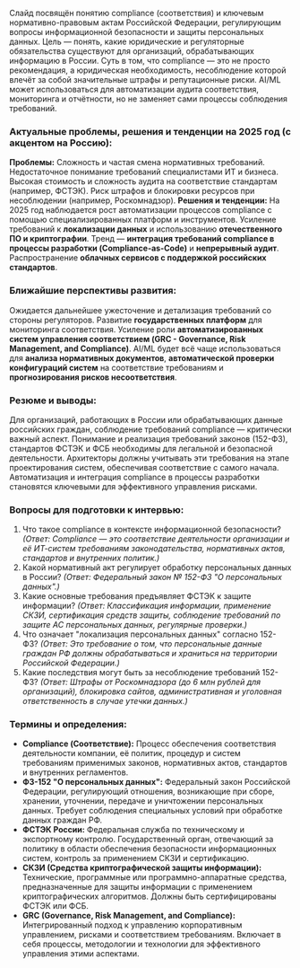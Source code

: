 Слайд посвящён понятию compliance (соответствия) и ключевым нормативно-правовым актам Российской Федерации, регулирующим вопросы информационной безопасности и защиты персональных данных. Цель — понять, какие юридические и регуляторные обязательства существуют для организаций, обрабатывающих информацию в России. Суть в том, что compliance — это не просто рекомендация, а юридическая необходимость, несоблюдение которой влечёт за собой значительные штрафы и репутационные риски. AI/ML может использоваться для автоматизации аудита соответствия, мониторинга и отчётности, но не заменяет сами процессы соблюдения требований.

### **Актуальные проблемы, решения и тенденции на 2025 год (с акцентом на Россию):**
**Проблемы:** Сложность и частая смена нормативных требований. Недостаточное понимание требований специалистами ИТ и бизнеса. Высокая стоимость и сложность аудита на соответствие стандартам (например, ФСТЭК). Риск штрафов и блокировки ресурсов при несоблюдении (например, Роскомнадзор).
**Решения и тенденции:** На 2025 год наблюдается рост автоматизации процессов compliance с помощью специализированных платформ и инструментов. Усиление требований к **локализации данных** и использованию **отечественного ПО и криптографии**. Тренд — **интеграция требований compliance в процессы разработки (Compliance-as-Code)** и **непрерывный аудит**. Распространение **облачных сервисов с поддержкой российских стандартов**.

### **Ближайшие перспективы развития:**
Ожидается дальнейшее ужесточение и детализация требований со стороны регуляторов. Развитие **государственных платформ** для мониторинга соответствия. Усиление роли **автоматизированных систем управления соответствием (GRC - Governance, Risk Management, and Compliance)**. AI/ML будет всё чаще использоваться для **анализа нормативных документов**, **автоматической проверки конфигураций систем** на соответствие требованиям и **прогнозирования рисков несоответствия**.

### **Резюме и выводы:**
Для организаций, работающих в России или обрабатывающих данные российских граждан, соблюдение требований compliance — критически важный аспект. Понимание и реализация требований законов (152-ФЗ), стандартов ФСТЭК и ФСБ необходимы для легальной и безопасной деятельности. Архитекторы должны учитывать эти требования на этапе проектирования систем, обеспечивая соответствие с самого начала. Автоматизация и интеграция compliance в процессы разработки становятся ключевыми для эффективного управления рисками.

### **Вопросы для подготовки к интервью:**
1.  Что такое compliance в контексте информационной безопасности? *(Ответ: Compliance — это соответствие деятельности организации и её ИТ-систем требованиям законодательства, нормативных актов, стандартов и внутренних политик.)*
2.  Какой нормативный акт регулирует обработку персональных данных в России? *(Ответ: Федеральный закон № 152-ФЗ "О персональных данных".)*
3.  Какие основные требования предъявляет ФСТЭК к защите информации? *(Ответ: Классификация информации, применение СКЗИ, сертификация средств защиты, соблюдение требований по защите АС персональных данных, регулярные проверки.)*
4.  Что означает "локализация персональных данных" согласно 152-ФЗ? *(Ответ: Это требование о том, что персональные данные граждан РФ должны обрабатываться и храниться на территории Российской Федерации.)*
5.  Какие последствия могут быть за несоблюдение требований 152-ФЗ? *(Ответ: Штрафы от Роскомнадзора (до 6 млн рублей для организаций), блокировка сайтов, административная и уголовная ответственность в случае утечки данных.)*

### **Термины и определения:**
*   **Compliance (Соответствие):** Процесс обеспечения соответствия деятельности компании, её политик, процедур и систем требованиям применимых законов, нормативных актов, стандартов и внутренних регламентов.
*   **ФЗ-152 "О персональных данных":** Федеральный закон Российской Федерации, регулирующий отношения, возникающие при сборе, хранении, уточнении, передаче и уничтожении персональных данных. Требует соблюдения специальных условий при обработке данных граждан РФ.
*   **ФСТЭК России:** Федеральная служба по техническому и экспортному контролю. Государственный орган, отвечающий за политику в области обеспечения безопасности информационных систем, контроль за применением СКЗИ и сертификацию.
*   **СКЗИ (Средства криптографической защиты информации):** Технические, программные или программно-аппаратные средства, предназначенные для защиты информации с применением криптографических алгоритмов. Должны быть сертифицированы ФСТЭК или ФСБ.
*   **GRC (Governance, Risk Management, and Compliance):** Интегрированный подход к управлению корпоративным управлением, рисками и соответствием требованиям. Включает в себя процессы, методологии и технологии для эффективного управления этими аспектами.